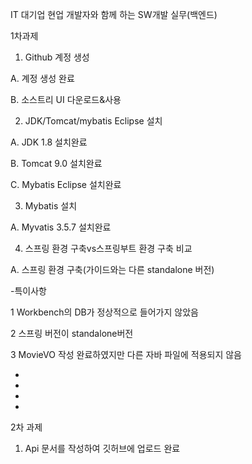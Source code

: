 ﻿IT 대기업 현업 개발자와 함께 하는 SW개발 실무(백엔드)




1차과제

1. Github 계정 생성

A. 계정 생성 완료

B. 소스트리 UI 다운로드&사용

2. JDK/Tomcat/mybatis Eclipse 설치

A. JDK 1.8 설치완료

B. Tomcat 9.0 설치완료

C. Mybatis Eclipse  설치완료

3. Mybatis 설치

A. Myvatis 3.5.7 설치완료

4. 스프링 환경 구축vs스프링부트 환경 구축 비교

A. 스프링 환경 구축(가이드와는 다른 standalone 버전)

-특이사항

1 Workbench의 DB가 정상적으로 들어가지 않았음

2 스프링 버전이 standalone버전

3 MovieVO 작성 완료하였지만 다른 자바 파일에 적용되지 않음

-

-

-

-

2차 과제

1. Api 문서를 작성하여 깃허브에 업로드 완료



